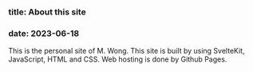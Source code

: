 ### title: About this site
### date: 2023-06-18

This is the personal site of M. Wong. This site is built by using SvelteKit, JavaScript, HTML and CSS. 
Web hosting is done by Github Pages.